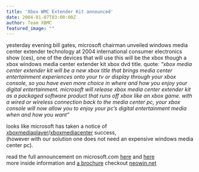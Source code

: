 ```yaml
---
title: 'Xbox WMC Extender Kit announced'
date: 2004-01-07T03:00:00Z
author: Team XBMC
featured_image: ""
---
```

yesterday evening bill gates, microsoft chairman unveiled windows media center extender technology at 2004 international consumer electronics show (ces), one of the devices that will use this will be the xbox though a xbox windows media center extender kit xbox dvd title. quote: *“xbox media center extender kit will be a new xbox title that brings media center entertainment experiences onto your tv or display through your xbox console, so you have even more choice in where and how you enjoy your digital entertainment. microsoft will release xbox media center extender kit as a packaged software product that runs off xbox like an xbox game. with a wired or wireless connection back to the media center pc, your xbox console will now allow you to enjoy your pc’s digital entertainment media when and how you want”* 

 looks like microsoft has taken a notice of [xboxmediaplayer](http://www.xboxmediaplayer.de)/[xboxmediacenter](http://www.xboxmediacenter.com) success,  
 (however with our solution one does not need an expensive windows media center pc).

 read the full announcement on microsoft.com [here](http://www.microsoft.com/presspass/press/2004/jan04/01-07ehomeces2004pr.asp) and [here](http://www.microsoft.com/windowsxp/mediacenter/evaluation/devices/default.asp)  
 more inside information and [a brochure](http://download.microsoft.com/download/a/8/f/a8ff93b4-f72a-4553-b6ad-773ef2c42b54/mce_flyer_848k.pdf) checkout [neowin.net](https://www.neowin.net/comments.php?id=16424&amp;category=main)

 